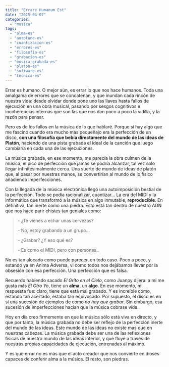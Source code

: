 ```yaml
---
title: "Errare Humanum Est"
date: "2015-04-07"
categories: 
  - "musica"
tags: 
  - "alma-es"
  - "autotune-es"
  - "cuantizacion-es"
  - "errores-es"
  - "filosofia-es"
  - "grabacion-es"
  - "musica-grabada-es"
  - "platon-es"
  - "software-es"
  - "tecnica-es"
---
```


Errar es humano. O mejor aún, es errar lo que nos hace humanos. Toda una amalgama de errores que se concatenan, y que inundan cada rincón de nuestra vida: desde olvidar donde pone uno las llaves hasta fallos de ejecución en una obra musical, pasando por sesgos cognitivos e incoherencias internas que son las que nos dan poco a poco la vidilla, y la razón para pensar.

Pero es de los fallos en la música de lo que hablaré. Porque si hay algo que me fascinó cuando era mucho más pequeñajo era la perfección de un disco, **con una filosofía que bebía directamente del mundo de las ideas de Platón**, haciendo de una pista grabada el ideal de la canción que luego cambiaría en cada una de las ejecuciones.

La música grabada, en ese momento, me parecía la obra culmen de la música, el pico de perfección que jamás se podría alcanzar, tal vez solo llegar infinitesimalmente cerca. Una suerte de mundo de ideas de platón que, al pasar por nuestras manos, se convertirían al mundo de lo físico añadiendo imperfecciones.

Con la llegada de la música electrónica llegó una autoimposición bestial de la perfección. Todo se podía racionalizar, cuantizar... La era del MIDI y la informática que transformó a la música en algo inmutable, **reproducible**. En definitiva, tan inerte como una piedra. Esto está tan dentro de nuestro ADN que nos hace parir chistes tan geniales como:

> \- ¿Te vienes a echar unas cervezas?
> 
> \- No, estoy grabando a un grupo...
> 
> \- ¿Grabar? ¿Y eso qué es?
> 
> \- Es como el MIDI, pero con personas..

No es tan alocado como puede parecer, en todo caso. Poco a poco, y estando ya en Anima Adversa, vi como todos nos dejábamos llevar por la obsesión con esa perfección. Una perfección que es falsa.

Recuerdo habiendo sacado _El Grito en el Cielo_, como Juanpy dijera: a mi me gusta más _El Otro Yo_, tiene un **alma**, un **algo**. En ese momento, mi respuesta fue: claro, tiene que está mal grabado. Y es increíble como, estando tan acertado, estaba tan equivocado. Por supuesto, el disco es en sí una sucesión de ejemplos de como _no hay que grabar_. Sin embargo, esa sucesión de imperfecciones hacían que la música cobrase vida.

Hoy en día creo firmemente en que la música sólo está viva en directo, y que por tanto, la música grabada no debe ser reflejo de la perfección inerte del mundo de las ideas. Este mundo de las ideas no existe mas que en nuestras cabezas. La música grabada debe ser una de las reflexiones físicas de nuestro mundo de las ideas interior, y que fluye a través de nuestras propias capacidades de ejecución, entrenadas al máximo.

Y es que errar no es más que el acto creador que nos convierte en dioses capaces de conferir alma a la música. El resto, son piedras.
